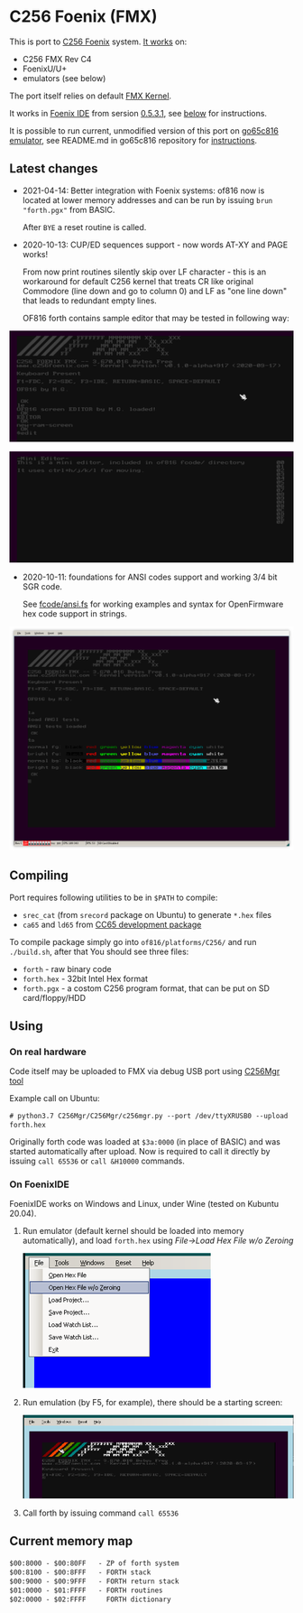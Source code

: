 # C256 Foenix (FMX)

This is port to [C256 Foenix](https://c256foenix.com/) system. [It works](https://www.youtube.com/watch?v=fsYlth-gQSA&feature=youtu.be)
on:
* C256 FMX Rev C4
* FoenixU/U+
* emulators (see below)

The port itself relies on default [FMX Kernel](https://github.com/Trinity-11/Kernel_FMX/).

It works in [Foenix IDE](https://github.com/Trinity-11/FoenixIDE) from
sersion [0.5.3.1](https://github.com/Trinity-11/FoenixIDE/releases), 
see [below](#on-foenixide) for instructions. 

It is possible to run current, unmodified version of this port on 
[go65c816 emulator](https://github.com/aniou/go65c816), see README.md
in go65c816 repository for [instructions](https://github.com/aniou/go65c816#running-forth).

## Latest changes

* 2021-04-14: Better integration with Foenix systems: of816 now is located
  at lower memory addresses and can be run by issuing ``brun "forth.pgx"``
  from BASIC.

  After ``BYE`` a reset routine is called.

* 2020-10-13: CUP/ED sequences support - now words AT-XY and PAGE works!

  From now print routines silently skip over LF character - this is an
  workaround for default C256 kernel that treats CR like original Commodore 
  (line down and go to column 0) and LF as "one line down" that leads 
  to redundant empty lines. 
  
  OF816 forth contains sample editor that may be tested in following way:
  
 ![running editor](doc/editor-ide-1.png)  
  
 ![running editor](doc/editor-ide-2.png)  

* 2020-10-11: foundations for ANSI codes support and working 3/4 bit SGR code.

  See [fcode/ansi.fs](fcode/ansi.fs) for working examples and syntax for 
  OpenFirmware hex code support in strings.

![ANSI SGR support](doc/ansi-colors-ide-1.png)


## Compiling

Port requires following utilities to be in `$PATH` to compile:

* `srec_cat` (from `srecord` package on Ubuntu) to generate `*.hex` files
* `ca65` and `ld65` from [CC65 development package](https://cc65.github.io/)

To compile package simply go into `of816/platforms/C256/` and run `./build.sh`,
after that You should see three files:

* `forth` - raw binary code
* `forth.hex` - 32bit Intel Hex format
* `forth.pgx` - a costom C256 program format, that can be put on SD card/floppy/HDD

## Using

### On real hardware

Code itself may be uploaded to FMX via debug USB port using
[C256Mgr tool](https://github.com/pweingar/C256Mgr)

Example call on Ubuntu:
```code
# python3.7 C256Mgr/C256Mgr/c256mgr.py --port /dev/ttyXRUSB0 --upload forth.hex
```

Originally forth code was loaded at ``$3a:0000`` (in place of BASIC) and
was started automatically after upload. Now is required to call it directly
by issuing ``call 65536`` or ``call &H10000`` commands.

### On FoenixIDE 

FoenixIDE works on Windows and Linux, under Wine (tested on Kubuntu 20.04).

1. Run emulator (default kernel should be loaded into memory automatically),
   and load ```forth.hex``` using *File->Load Hex File w/o Zeroing*
   
   ![loading forth.exe](doc/foenixide-1.png)
   
2. Run emulation (by F5, for example), there should be a starting screen:

   ![starting screen](doc/foenixide-2.png)

3. Call forth by issuing command ``call 65536``

## Current memory map

```
$00:8000 - $00:80FF   - ZP of forth system 
$00:8100 - $00:8FFF   - FORTH stack
$00:9000 - $00:9FFF   - FORTH return stack
$01:0000 - $01:FFFF   - FORTH routines
$02:0000 - $02:FFFF     FORTH dictionary
```

